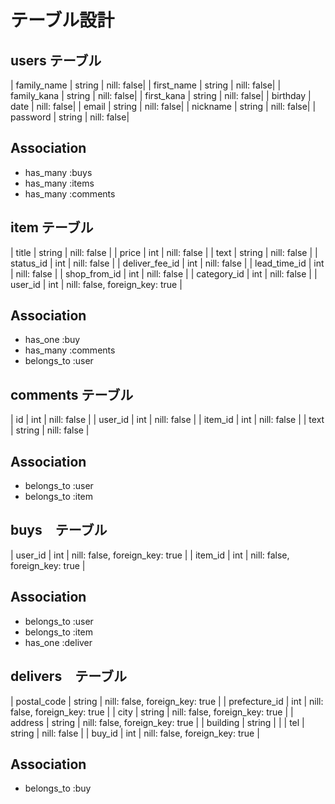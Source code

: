 # テーブル設計

## users テーブル

| family_name     | string | nill: false|
| first_name      | string | nill: false|
| family_kana     | string | nill: false|
| first_kana      | string | nill: false|
| birthday        | date   | nill: false|
| email           | string | nill: false|
| nickname        | string | nill: false|
| password        | string | nill: false|

## Association

- has_many :buys
- has_many :items
- has_many :comments

## item テーブル
| title          | string | nill: false                    |
| price          | int    | nill: false                    |
| text           | string | nill: false                    |
| status_id      | int    | nill: false                    |
| deliver_fee_id | int    | nill: false                    |
| lead_time_id   | int    | nill: false                    |
| shop_from_id   | int    | nill: false                    |
| category_id    | int    | nill: false                    |
| user_id        | int    | nill: false, foreign_key: true |

## Association

- has_one :buy
- has_many :comments
- belongs_to :user

## comments テーブル

| id          | int    | nill: false |
| user_id     | int    | nill: false |
| item_id     | int    | nill: false |
| text        | string | nill: false |

## Association

- belongs_to :user
- belongs_to :item

## buys　テーブル

| user_id  | int  | nill: false, foreign_key: true  |
| item_id  | int  | nill: false, foreign_key: true  |


## Association

- belongs_to :user
- belongs_to :item
- has_one :deliver

## delivers　テーブル

| postal_code   | string | nill: false, foreign_key: true |
| prefecture_id | int    | nill: false, foreign_key: true |
| city          | string | nill: false, foreign_key: true |
| address       | string | nill: false, foreign_key: true |
| building      | string |                                |
| tel           | string | nill: false                    |
| buy_id        | int    | nill: false, foreign_key: true |

## Association

- belongs_to :buy

